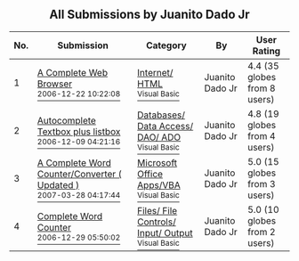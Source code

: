 ﻿<div align="center">

## All Submissions by Juanito Dado Jr

</div>

No.  | Submission | Category | By   | User Rating
---- | ---------- | -------- | ---- | -----------
1 | [A Complete Web Browser<br /><sup>2006-12-22 10:22:08</sup>](https://github.com/Planet-Source-Code/juanito-dado-jr-a-complete-web-browser__1-67498) | [Internet/ HTML<br /><sup>Visual Basic</sup>](../ByCategory/internet-html__1-34.md) | Juanito Dado Jr | 4.4 (35 globes from 8 users)
2 | [Autocomplete Textbox plus listbox<br /><sup>2006-12-09 04:21:16</sup>](https://github.com/Planet-Source-Code/juanito-dado-jr-autocomplete-textbox-plus-listbox__1-67330) | [Databases/ Data Access/ DAO/ ADO<br /><sup>Visual Basic</sup>](../ByCategory/databases-data-access-dao-ado__1-6.md) | Juanito Dado Jr | 4.8 (19 globes from 4 users)
3 | [A Complete Word Counter/Converter \( Updated \)<br /><sup>2007-03-28 04:17:44</sup>](https://github.com/Planet-Source-Code/juanito-dado-jr-a-complete-word-counter-converter-updated__1-68230) | [Microsoft Office Apps/VBA<br /><sup>Visual Basic</sup>](../ByCategory/microsoft-office-apps-vba__1-42.md) | Juanito Dado Jr | 5.0 (15 globes from 3 users)
4 | [Complete Word Counter<br /><sup>2006-12-29 05:50:02</sup>](https://github.com/Planet-Source-Code/juanito-dado-jr-complete-word-counter__1-67497) | [Files/ File Controls/ Input/ Output<br /><sup>Visual Basic</sup>](../ByCategory/files-file-controls-input-output__1-3.md) | Juanito Dado Jr | 5.0 (10 globes from 2 users)
